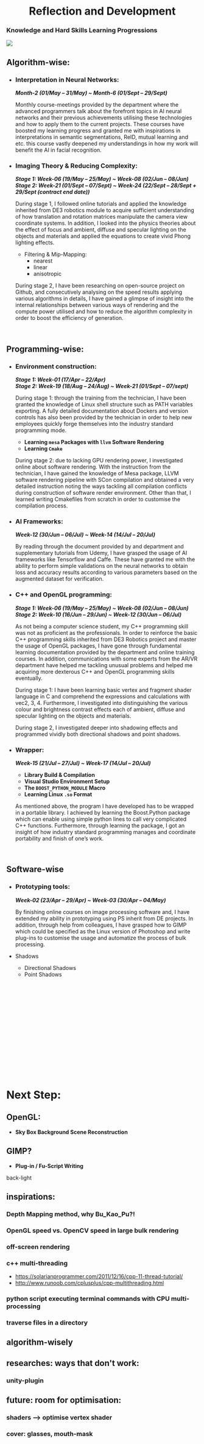 <h1 align="center">
	Reflection and Development
</h1>

### **Knowledge and Hard Skills Learning Progressions**

<img src="learning_gantt.png" />

<br/>

## Algorithm-wise:

- ### Interpretation in Neural Networks: 

	***Month-2 (01/May – 31/May) ~ Month-6 (01/Sept – 29/Sept)***

	Monthly course-meetings provided by the department where the advanced programmers talk about the forefront topics in AI neural networks and their previous achievements utilising these technologies and how to apply them to the current projects. These courses have boosted my learning progress and granted me with inspirations in interpretations in semantic segmentations, ReID, mutual learning and etc. this course vastly deepened my understandings in how my work will benefit the AI in facial recognition.

- ### Imaging Theory & Reducing Complexity:
 
	***Stage 1: Week-06 (19/May – 25/May) ~ Week-08 (02/Jun – 08/Jun) </br> 
	   Stage 2: Week-21 (01/Sept – 07/Sept) ~ Week-24 (22/Sept – 28/Sept + 29/Sept (contract end date))***

	During stage 1, I followed online tutorials and applied the knowledge inherited from DE3 robotics module to acquire sufficient understanding of how translation and rotation matrices manipulate the camera view coordinate systems. In addition, I looked into the physics theories about the effect of focus and ambient, diffuse and specular lighting on the objects and materials and applied the equations to create vivid Phong lighting effects.

	- Filtering & Mip-Mapping:
		- nearest
		- linear
		- anisotropic
	
	During stage 2, I have been researching on open-source project on Github, and consecutively analysing on the speed results applying various algorithms in details, I have gained a glimpse of insight into the internal relationships between various ways of rendering and the compute power utilised and how to reduce the algorithm complexity in order to boost the efficiency of generation.



</br>

## Programming-wise:

- ### Environment construction: 

	***Stage 1: Week-01 (17/Apr – 22/Apr) </br>
	   Stage 2: Week-19 (18/Aug – 24/Aug) ~ Week-21 (01/Sept – 07/sept)***

	During stage 1: through the training from the technician, I have been granted the knowledge of Linux shell structure such as PATH variables exporting. A fully detailed documentation about Dockers and version controls has also been provided by the technician in order to help new employees quickly forge themselves into the industry standard programming mode.

	- **Learning `mesa` Packages with `llvm` Software Rendering** 
	- **Learning `Cmake`**

	During stage 2: due to lacking GPU rendering power, I investigated online about software rendering. With the instruction from the technician, I have gained the knowledge of Mesa package, LLVM software rendering pipeline with SCon compilation and obtained a very detailed instruction noting the ways tackling all compilation conflicts during construction of software render environment. Other than that, I learned writing Cmakefiles from scratch in order to customise the compilation process.

- ### AI Frameworks:

	***Week-12 (30/Jun – 06/Jul) ~ Week-14 (14/Jul – 20/Jul)***

	By reading through the document provided by and department and supplementary tutorials from Udemy, I have grasped the usage of AI frameworks like Tensorflow and Caffe. These have granted me with the ability to perform simple validations on the neural networks to obtain loss and accuracy results according to various parameters based on the augmented dataset for verification.

- ### C++ and OpenGL programming: 

	***Stage 1: Week-06 (19/May – 25/May) ~ Week-08 (02/Jun – 08/Jun) </br>
	   Stage 2: Week-10 (16/Jun – 29/Jun) ~ Week-12 (30/Jun – 06/Jul)***

	As not being a computer science student, my C++ programming skill was not as proficient as the professionals. In order to reinforce the basic C++ programming skills inherited from DE3 Robotics project and master the usage of OpenGL packages, I have gone through fundamental learning documentation provided by the department and online training courses. In addition, communications with some experts from the AR/VR department have helped me tackling unusual problems and helped me acquiring more dexterous C++ and OpenGL programming skills eventually.

	During stage 1: I have been learning basic vertex and fragment shader language in C and comprehend the expressions and calculations with vec2, 3, 4. Furthermore, I investigated into distinguishing the various colour and brightness contrast effects each of ambient, diffuse and specular lighting on the objects and materials.
	
	During stage 2, I investigated deeper into shadowing effects and programmed vividly both directional shadows and point shadows.

- ### Wrapper:

	***Week-15 (21/Jul – 27/Jul) ~ Week-17 (14/Jul – 20/Jul)***

	- **Library Build & Compilation**
	- **Visual Studio Environment Setup**
	- **The `BOOST_PYTHON_MODULE` Macro**
	- **Learning Linux `.so` Format**

	As mentioned above, the program I have developed has to be wrapped in a portable library. I achieved by learning the Boost.Python package which can enable using simple python lines to call very complicated C++ functions. Furthermore, through learning the package, I got an insight of how industry standard programming manages and coordinate portability and finish of one’s work. 

</br>

## Software-wise

- ### Prototyping tools:

	***Week-02 (23/Apr – 29/Apr) ~ Week-03 (30/Apr – 04/May)***

	By finishing online courses on image processing software and, I have extended my ability in prototyping using PS inherit from DE projects. In addition, through help from colleagues, I have grasped how to GIMP which could be specified as the Linux version of Photoshop and write plug-ins to customise the usage and automatize the process of bulk processing.  



- Shadows
	- Directional Shadows
	- Point Shadows




<br/>
<br/>
<br/>
<br/>
<br/>
<br/>
<br/>
<br/>
<br/>
<br/>
<br/>
<br/>
<br/>
<br/>


# Next Step:

## OpenGL:

- **Sky Box Background Scene Reconstruction**

## GIMP?

- **Plug-in / Fu-Script Writing**


back-light


## inspirations:

### Depth Mapping method, why Bu\_Kao\_Pu?!

### OpenGL speed vs. OpenCV speed in large bulk rendering

### off-screen rendering

### c++ multi-threading

- https://solarianprogrammer.com/2011/12/16/cpp-11-thread-tutorial/
- http://www.runoob.com/cplusplus/cpp-multithreading.html

### python script executing terminal commands with CPU multi-processing

### traverse files in a directory

## algorithm-wisely

###  

## researches: ways that don't work:

### unity-plugin


## future: room for optimisation:

### shaders --> optimise vertex shader





### cover: glasses, mouth-mask


